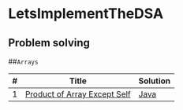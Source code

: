 # LetsImplementTheDSA

## Problem solving

##`Arrays`

| # | Title | Solution |
|---| ----- | -------- |
1 | [Product of Array Except Self](https://leetcode.com/problems/product-of-array-except-self/submissions/) |   [Java](google.com)


